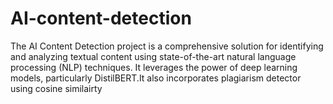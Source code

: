 # AI-content-detection
The AI Content Detection project is a comprehensive solution for identifying and analyzing textual content using state-of-the-art natural language processing (NLP) techniques. It leverages the power of deep learning models, particularly DistilBERT.It also incorporates plagiarism detector using cosine similairty
